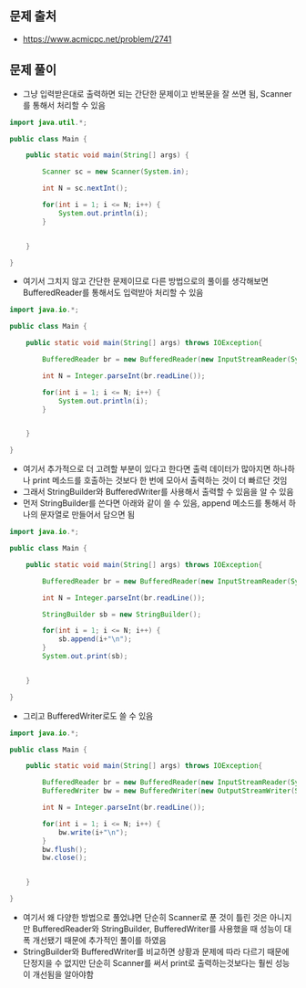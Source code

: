## 문제 출처
- https://www.acmicpc.net/problem/2741

## 문제 풀이
- 그냥 입력받은대로 출력하면 되는 간단한 문제이고 반복문을 잘 쓰면 됨, Scanner를 통해서 처리할 수 있음
```java
import java.util.*;

public class Main {

    public static void main(String[] args) {

        Scanner sc = new Scanner(System.in);

        int N = sc.nextInt();

        for(int i = 1; i <= N; i++) {
            System.out.println(i);
        }


    }

}
```

- 여기서 그치지 않고 간단한 문제이므로 다른 방법으로의 풀이를 생각해보면 BufferedReader를 통해서도 입력받아 처리할 수 있음
```java
import java.io.*;

public class Main {

    public static void main(String[] args) throws IOException{

        BufferedReader br = new BufferedReader(new InputStreamReader(System.in));

        int N = Integer.parseInt(br.readLine());

        for(int i = 1; i <= N; i++) {
            System.out.println(i);
        }


    }

}
```

- 여기서 추가적으로 더 고려할 부분이 있다고 한다면 출력 데이터가 많아지면 하나하나 print 메소드를 호출하는 것보다 한 번에 모아서 출력하는 것이 더 빠르단 것임
- 그래서 StringBuilder와 BufferedWriter를 사용해서 출력할 수 있음을 알 수 있음
- 먼저 StringBuilder를 쓴다면 아래와 같이 쓸 수 있음, append 메소드를 통해서 하나의 문자열로 만들어서 담으면 됨
```java
import java.io.*;

public class Main {

    public static void main(String[] args) throws IOException{

        BufferedReader br = new BufferedReader(new InputStreamReader(System.in));

        int N = Integer.parseInt(br.readLine());

        StringBuilder sb = new StringBuilder();

        for(int i = 1; i <= N; i++) {
            sb.append(i+"\n");
        }
        System.out.print(sb);


    }

}
```

- 그리고 BufferedWriter로도 쓸 수 있음
```java
import java.io.*;

public class Main {

    public static void main(String[] args) throws IOException{

        BufferedReader br = new BufferedReader(new InputStreamReader(System.in));
        BufferedWriter bw = new BufferedWriter(new OutputStreamWriter(System.out));

        int N = Integer.parseInt(br.readLine());

        for(int i = 1; i <= N; i++) {
            bw.write(i+"\n");
        }
        bw.flush();
        bw.close();


    }

}
```

- 여기서 왜 다양한 방법으로 풀었냐면 단순히 Scanner로 푼 것이 틀린 것은 아니지만 BufferedReader와 StringBuilder, BufferedWriter를 사용했을 때 성능이 대폭 개선됐기 때문에 추가적인 풀이를 하였음
- StringBuilder와 BufferedWriter를 비교하면 상황과 문제에 따라 다르기 때문에 단정지을 수 없지만 단순히 Scanner를 써서 print로 출력하는것보다는 훨씬 성능이 개선됨을 알아야함